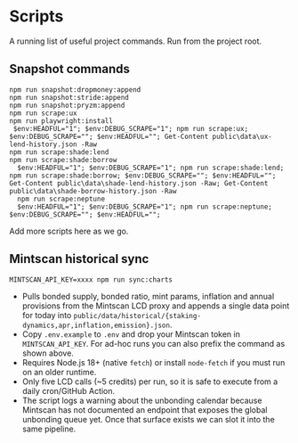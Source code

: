 # Scripts

A running list of useful project commands. Run from the project root.

## Snapshot commands

```
npm run snapshot:dropmoney:append
npm run snapshot:stride:append
npm run snapshot:pryzm:append
npm run scrape:ux
npm run playwright:install
 $env:HEADFUL="1"; $env:DEBUG_SCRAPE="1"; npm run scrape:ux; $env:DEBUG_SCRAPE=""; $env:HEADFUL=""; Get-Content public\data\ux-lend-history.json -Raw
npm run scrape:shade:lend
npm run scrape:shade:borrow
  $env:HEADFUL="1"; $env:DEBUG_SCRAPE="1"; npm run scrape:shade:lend; npm run scrape:shade:borrow; $env:DEBUG_SCRAPE=""; $env:HEADFUL=""; Get-Content public\data\shade-lend-history.json -Raw; Get-Content public\data\shade-borrow-history.json -Raw
  npm run scrape:neptune
  $env:HEADFUL="1"; $env:DEBUG_SCRAPE="1"; npm run scrape:neptune; $env:DEBUG_SCRAPE=""; $env:HEADFUL="";
```

Add more scripts here as we go.

## Mintscan historical sync

```
MINTSCAN_API_KEY=xxxx npm run sync:charts
```

- Pulls bonded supply, bonded ratio, mint params, inflation and annual provisions from the Mintscan LCD proxy and appends a single data point for today into `public/data/historical/{staking-dynamics,apr,inflation,emission}.json`.
- Copy `.env.example` to `.env` and drop your Mintscan token in `MINTSCAN_API_KEY`. For ad-hoc runs you can also prefix the command as shown above.
- Requires Node.js 18+ (native `fetch`) or install `node-fetch` if you must run on an older runtime.
- Only five LCD calls (~5 credits) per run, so it is safe to execute from a daily cron/GitHub Action.
- The script logs a warning about the unbonding calendar because Mintscan has not documented an endpoint that exposes the global unbonding queue yet. Once that surface exists we can slot it into the same pipeline.

